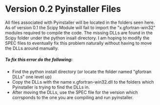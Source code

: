 # Version 0.2 Pyinstaller Files

All files associated with Pyinstaller will be located in the folders seen here. As of version 0.1 the Scipy Module will fail to import the "x.gfortran-win32" modules required to compile the code. The missing DLLs are found in the Scipy folder under the python insall directory.  I am hoping to modify the SPEC files to eventually fix this problem naturally without having to move the DLLs around manually.  

##### To fix this error do the following:
- Find the python install directory (or locate the folder named "gfortran DLLs" one level up)
- Copy the DLLs with the name x.gfortran-win32.dll to the folders which Pyinstaller is trying to find the DLLs in.
- After moving the DLLs, use the SPEC file for the version which corrsponds to the one you are compiling and run pyinstaller.  

